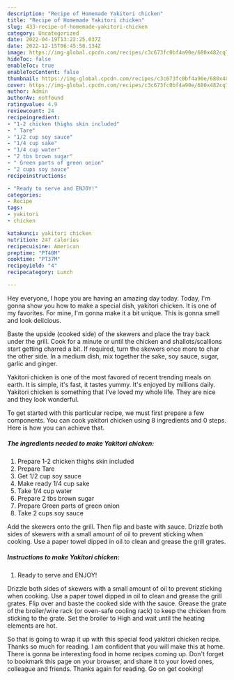 ```yaml
---
description: "Recipe of Homemade Yakitori chicken"
title: "Recipe of Homemade Yakitori chicken"
slug: 433-recipe-of-homemade-yakitori-chicken
category: Uncategorized
date: 2022-04-19T13:22:25.037Z
date: 2022-12-15T06:45:58.134Z
image: https://img-global.cpcdn.com/recipes/c3c673fc0bf4a90e/680x482cq70/yakitori-chicken-recipe-main-photo.jpg
hideToc: false
enableToc: true
enableTocContent: false
thumbnail: https://img-global.cpcdn.com/recipes/c3c673fc0bf4a90e/680x482cq70/yakitori-chicken-recipe-main-photo.jpg
cover: https://img-global.cpcdn.com/recipes/c3c673fc0bf4a90e/680x482cq70/yakitori-chicken-recipe-main-photo.jpg
author: Admin
authorAv: notfound
ratingvalue: 4.9
reviewcount: 24
recipeingredient:
- "1-2 chicken thighs skin included"
- " Tare"
- "1/2 cup soy sauce"
- "1/4 cup sake"
- "1/4 cup water"
- "2 tbs brown sugar"
- " Green parts of green onion"
- "2 cups soy sauce"
recipeinstructions:

- "Ready to serve and ENJOY!"
categories:
- Recipe
tags:
- yakitori
- chicken

katakunci: yakitori chicken 
nutrition: 247 calories
recipecuisine: American
preptime: "PT40M"
cooktime: "PT37M"
recipeyield: "4"
recipecategory: Lunch

---
```



Hey everyone, I hope you are having an amazing day today. Today, I'm gonna show you how to make a special dish, yakitori chicken. It is one of my favorites. For mine, I'm gonna make it a bit unique. This is gonna smell and look delicious.

Baste the upside (cooked side) of the skewers and place the tray back under the grill. Cook for a minute or until the chicken and shallots/scallions start getting charred a bit. If required, turn the skewers once more to char the other side. In a medium dish, mix together the sake, soy sauce, sugar, garlic and ginger.

Yakitori chicken is one of the most favored of recent trending meals on earth. It is simple, it's fast, it tastes yummy. It's enjoyed by millions daily. Yakitori chicken is something that I've loved my whole life. They are nice and they look wonderful.


To get started with this particular recipe, we must first prepare a few components. You can cook yakitori chicken using 8 ingredients and 0 steps. Here is how you can achieve that.

<!--inarticleads1-->

##### The ingredients needed to make Yakitori chicken:

1. Prepare 1-2 chicken thighs skin included
1. Prepare  Tare
1. Get 1/2 cup soy sauce
1. Make ready 1/4 cup sake
1. Take 1/4 cup water
1. Prepare 2 tbs brown sugar
1. Prepare  Green parts of green onion
1. Take 2 cups soy sauce


Add the skewers onto the grill. Then flip and baste with sauce. Drizzle both sides of skewers with a small amount of oil to prevent sticking when cooking. Use a paper towel dipped in oil to clean and grease the grill grates. 

<!--inarticleads2-->

##### Instructions to make Yakitori chicken:


1. Ready to serve and ENJOY!

Drizzle both sides of skewers with a small amount of oil to prevent sticking when cooking. Use a paper towel dipped in oil to clean and grease the grill grates. Flip over and baste the cooked side with the sauce. Grease the grate of the broiler/wire rack (or oven-safe cooling rack) to keep the chicken from sticking to the grate. Set the broiler to High and wait until the heating elements are hot. 

So that is going to wrap it up with this special food yakitori chicken recipe. Thanks so much for reading. I am confident that you will make this at home. There is gonna be interesting food in home recipes coming up. Don't forget to bookmark this page on your browser, and share it to your loved ones, colleague and friends. Thanks again for reading. Go on get cooking!
